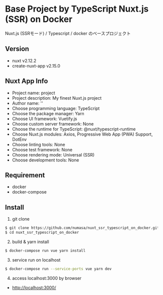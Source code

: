 # Base Project by TypeScript Nuxt.js (SSR) on Docker
Nuxt.js (SSRモード) / Typescript / docker のベースプロジェクト

## Version
- nuxt v2.12.2
- create-nuxt-app v2.15.0

## Nuxt App Info
- Project name: project
- Project description: My finest Nuxt.js project
- Author name: ''
- Choose programming language: TypeScript
- Choose the package manager: Yarn
- Choose UI framework: Vuetify.js
- Choose custom server framework: None
- Choose the runtime for TypeScript: @nuxt/typescript-runtime
- Choose Nuxt.js modules: Axios, Progressive Web App (PWA) Support, DotEnv
- Choose linting tools: None
- Choose test framework: None
- Choose rendering mode: Universal (SSR)
- Choose development tools: None

## Requirement
- docker
- docker-compose

## Install
1. git clone
```bash
$ git clone https://github.com/numasa/nuxt_ssr_typescript_on_docker.git
$ cd nuxt_ssr_typescript_on_docker
```

2. build & yarn install
```bash
$ docker-compose run vue yarn install
```

3. service run on localhost
```bash
$ docker-compose run --service-ports vue yarn dev
```

4. access localhost:3000 by browser
- [http://localhost:3000/](http://localhost:3000/)
